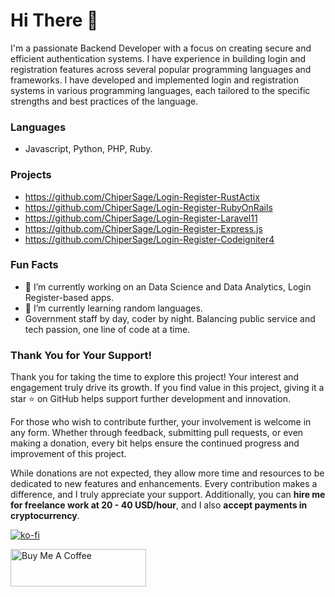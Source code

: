 # Hi There 👋

I'm a passionate Backend Developer with a focus on creating secure and efficient authentication systems. I have experience in building login and registration features across several popular programming languages and frameworks. I have developed and implemented login and registration systems in various programming languages, each tailored to the specific strengths and best practices of the language.

### Languages
- Javascript, Python, PHP, Ruby.

### Projects
- https://github.com/ChiperSage/Login-Register-RustActix
- https://github.com/ChiperSage/Login-Register-RubyOnRails
- https://github.com/ChiperSage/Login-Register-Laravel11
- https://github.com/ChiperSage/Login-Register-Express.js
- https://github.com/ChiperSage/Login-Register-Codeigniter4

### Fun Facts
- 🔭 I’m currently working on an Data Science and Data Analytics, Login Register-based apps.
- 🌱 I’m currently learning random languages.
- Government staff by day, coder by night. Balancing public service and tech passion, one line of code at a time.

### Thank You for Your Support!

Thank you for taking the time to explore this project! Your interest and engagement truly drive its growth. If you find value in this project, giving it a star ⭐ on GitHub helps support further development and innovation.

For those who wish to contribute further, your involvement is welcome in any form. Whether through feedback, submitting pull requests, or even making a donation, every bit helps ensure the continued progress and improvement of this project.

While donations are not expected, they allow more time and resources to be dedicated to new features and enhancements. Every contribution makes a difference, and I truly appreciate your support. Additionally, you can **hire me for freelance work at 20 - 40 USD/hour**, and I also **accept payments in cryptocurrency**.

[![ko-fi](https://ko-fi.com/img/githubbutton_sm.svg)](https://ko-fi.com/O5O8APCCQ)

<a href="https://www.buymeacoffee.com/chipersage" target="_blank"><img src="https://cdn.buymeacoffee.com/buttons/v2/default-yellow.png" alt="Buy Me A Coffee" style="height: 60px !important;width: 217px !important;" ></a>

